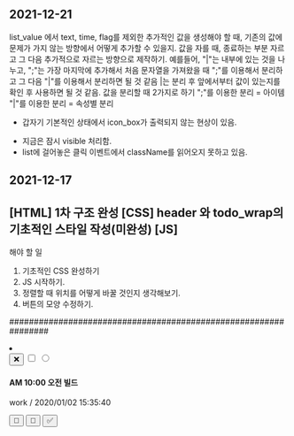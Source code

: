 ## 2021-12-21
list_value 에서 text, time, flag를 제외한 추가적인 값을 생성해야 할 때, 기존의 값에 문제가 가지 않는 방향에서
어떻게 추가할 수 있을지.
값을 자를 때, 종료하는 부분 자르고
그 다음 추가적으로 자르는 방향으로 제작하기.
예를들어, "|"는 내부에 있는 것을 나누고,
";"는 가장 마지막에 추가해서
처음 문자열을 가져왔을 때 ";"를 이용해서 분리하고
그 다음 "|"를 이용해서 분리하면 될 것 같음
|는 분리 후 앞에서부터 값이 있는지를 확인 후 사용하면 될 것 같음.
값을 분리할 때 2가지로 하기
";"를 이용한 분리 = 아이템
"|"를 이용한 분리 = 속성별 분리

* 갑자기 기본적인 상태에서 icon_box가 출력되지 않는 현상이 있음.
- 지금은 잠시 visible 처리함.
- list에 걸어놓은 클릭 이벤트에서 className를 읽어오지 못하고 있음.

## 2021-12-17
[HTML]
1차 구조 완성
[CSS]
header 와 todo_wrap의 기초적인 스타일 작성(미완성)
[JS]
-

해야 할 일
1. 기초적인 CSS 완성하기
2. JS 시작하기.
3. 정렬할 때 위치를 어떻게 바꿀 것인지 생각해보기.
4. 버튼의 모양 수정하기.

################################################################
<li class="item normal">
  <div class="btn_box">
    <!-- 호버시 출력될 X 버튼, 배경도 변해야 함. -->
    <button class="delete_item">❌</button>
    <!-- 삭제버튼 클릭시 출력될 체크박스 값을 어떻게 처리할 것인지.-->
    <!-- checkbox를 js를 통해서 생성할 때 name 값에 어떤걸 넣어야 할 것인지 생각을 해봐야 할 것 같음.value 값 또한 마찬가지삭제버튼, 정렬버튼 클릭 시 보여야 함.하나를 놓을지, 두 개를 놓을지 또한 고민해봐야 함.하나를 놓고, 버튼을 눌렀을 때 받은 값은 어떤 값이 체크되었는지만가져오고 받은 값을 이용해서 동작만 다르게 하는 방향으로 제작하기.텍스트 부분을 label로 묶어서 input을 눌렀을 때 css로 line-through 처리하는 방향으로 생각해봐도 좋을 것 같음. -->
    <input type="checkbox" name="" class="remove_item">
    <input type="radio" name="sort" class="sort_item">
  </div>
  <div class="text_box">
    <h4 class="input_text">AM 10:00 오전 빌드</h4>
    <p>work / 2020/01/02 15:35:40</p>
  </div>
  <div class="icon_box">
    <!-- 오른쪽 영역을 클릭했을 때 출력될 박스 - 빈 공간에서 클릭했을 때 보여야 함. 아이템의 순서를 변경할 수 있도록 만들기. 가장 상단의 박스는 올리기 버튼 숨기기 가장 하단의 박스는 내리기 버튼 숨기기 어떻게 만들어야 할까? item을 통째로 빼서 위쪽 인덱스로 옮겨야 함. 어떻게? 클릭한 인덱스와 근접한 인덱스의 내용 전체를 교체할 방법. nextElementSiblings와 prevElementSiblings를 이용해서 li.item의 요소 사이를 확인하는 방법을 통해서 움직이면 될 것 같음. -->
    <button class="up_item">🔺</button>
    <button class="down_item">🔻</button>
    <button class="check_item">✅</button>
  </div>
</li>
<!-- ######### list Frame ######### -->
